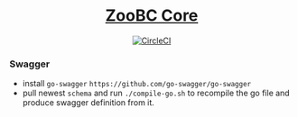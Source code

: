 <h1 align="center">
  <a href="https://github.com/zoobc/zoobc-core">
    ZooBC Core
  </a>
</h1>
<p align="center">
  <a href="https://circleci.com/gh/zoobc/zoobc-core">
    <img src="https://circleci.com/gh/zoobc/zoobc-core.svg?style=svg" alt="CircleCI"/>
  </a>
</p>

### Swagger

- install `go-swagger` `https://github.com/go-swagger/go-swagger`
- pull newest `schema` and run `./compile-go.sh` to recompile the go file and produce swagger definition from it.
